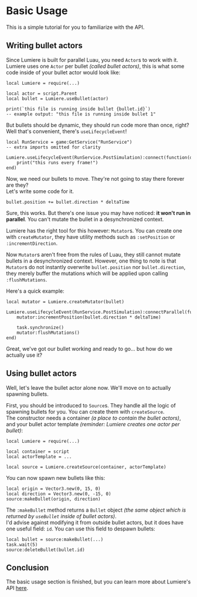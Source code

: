 # Basic Usage

This is a simple tutorial for you to familiarize with the API.

## Writing bullet actors

Since Lumiere is built for parallel Luau, you need `Actor`s to work with it.  
Lumiere uses one `Actor` per bullet _(called bullet actors)_, this is what some code inside of your bullet actor would look like:

```luau
local Lumiere = require(...)

local actor = script.Parent
local bullet = Lumiere.useBullet(actor)

print(`this file is running inside bullet {bullet.id}`)
-- example output: "this file is running inside bullet 1"
```

But bullets should be dynamic, they should run code more than once, right?  
Well that's convenient, there's `useLifecycleEvent`!

```luau
local RunService = game:GetService("RunService")
-- extra imports omitted for clarity

Lumiere.useLifecycleEvent(RunService.PostSimulation):connect(function(deltaTime)
    print("this runs every frame!")
end)
```

Now, we need our bullets to move. They're not going to stay there forever are they?  
Let's write some code for it.

```luau
bullet.position += bullet.direction * deltaTime
```

Sure, this works. But there's one issue you may have noticed: **it won't run in parallel**. You can't mutate the bullet in a desynchronized context.

Lumiere has the right tool for this however: `Mutator`s. You can create one with `createMutator`, they have utility methods such as `:setPosition` or `:incrementDirection`.

Now `Mutator`s aren't free from the rules of Luau, they still cannot mutate bullets in a desynchronized context. However, one thing to note is that `Mutator`s do not instantly overwrite `bullet.position` nor `bullet.direction`, they merely buffer the mutations which will be applied upon calling `:flushMutations`.

Here's a quick example:

```luau
local mutator = Lumiere.createMutator(bullet)

Lumiere.useLifecycleEvent(RunService.PostSimulation):connectParallel(function(deltaTime)
    mutator:incrementPosition(bullet.direction * deltaTime)

    task.synchronize()
    mutator:flushMutations()
end)
```

Great, we've got our bullet working and ready to go... but how do we actually use it?

## Using bullet actors

Well, let's leave the bullet actor alone now. We'll move on to actually spawning bullets.

First, you should be introduced to `Source`s. They handle all the logic of spawning bullets for you. You can create them with `createSource`.  
The constructor needs a container _(a place to contain the bullet actors)_, and your bullet actor template _(reminder: Lumiere creates one actor per bullet)_:

```luau
local Lumiere = require(...)

local container = script
local actorTemplate = ...

local source = Lumiere.createSource(container, actorTemplate)
```

You can now spawn new bullets like this:

```luau
local origin = Vector3.new(0, 15, 0)
local direction = Vector3.new(0, -15, 0)
source:makeBullet(origin, direction)
```

The `:makeBullet` method returns a `Bullet` object _(the same object which is returned by `useBullet` inside of bullet actors)_.  
I'd advise against modifying it from outside bullet actors, but it does have one useful field: `id`. You can use this field to despawn bullets:

```luau
local bullet = source:makeBullet(...)
task.wait(5)
source:deleteBullet(bullet.id)
```

## Conclusion

The basic usage section is finished, but you can learn more about Lumiere's API [here](../api/index).

